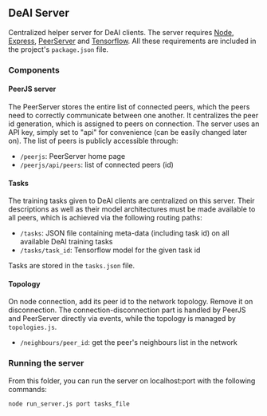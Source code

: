 ## DeAI Server
Centralized helper server for DeAI clients. The server requires [Node](https://nodejs.org/en/), [Express](https://expressjs.com/), [PeerServer](https://github.com/peers/peerjs-server) and [Tensorflow](https://www.tensorflow.org/js). All these requirements are included in the project's ```package.json``` file.
### Components
#### PeerJS server
The PeerServer stores the entire list of connected peers, which the peers need to correctly communicate between one another. It centralizes the peer id generation, which is assigned to peers on connection. The server uses an API key, simply set to "api" for convenience (can be easily changed later on). The list of peers is publicly accessible through:

- ```/peerjs```: PeerServer home page
- ```/peerjs/api/peers```: list of connected peers (id)

#### Tasks

The training tasks given to DeAI clients are centralized on this server. Their descriptions as well as their model architectures must be made available to all peers, which is achieved via the following routing paths:

- ```/tasks```: JSON file containing meta-data (including task id) on all available DeAI training tasks
- ```/tasks/task_id```: Tensorflow model for the given task id

Tasks are stored in the ```tasks.json``` file.
#### Topology
On node connection, add its peer id to the network topology. Remove it on disconnection. The connection-disconnection part is handled by PeerJS and PeerServer directly via events, while the topology is managed by ```topologies.js```.
- ```/neighbours/peer_id```: get the peer's neighbours list in the network
### Running the server

From this folder, you can run the server on localhost:port with the following commands:
```
node run_server.js port tasks_file
```
